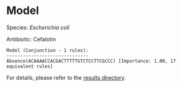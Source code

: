 
# Model

Species: *Escherichia coli*

Antibiotic: Cefalotin

```
Model (Conjunction - 1 rules):
------------------------------
Absence(ACAAAACCACGACTTTTTGTCTCCTTCGCCC) [Importance: 1.00, 17 equivalent rules]

```

For details, please refer to the [results directory](../../../../../results/scm_b/escherichia%20coli/cefalotin/repeat_8/).


